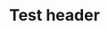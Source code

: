 ---
templateKey: content
image:
  src: /images/television.png
  alt: Todo
title: Test header
items:
  - title: Otsikko
    body: 
    image:
      src: /images/television.png
      alt: Todo
  - label: link1
    href: '#link1'
  - label: link2
    href: '#link2'
---